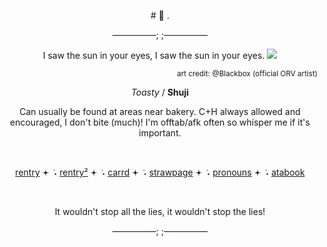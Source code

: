 <p align="center">
# 🐑 .
</p>
<p align="center">
—————; ;—————
</p>
<p align="center">
I saw the sun in your eyes, I saw the sun in your eyes.
<img src="https://i.postimg.cc/gjq49BrZ/Untitled109-20250825203117.png"/>
</p>
<p align="right">
<sup>art credit: @Blackbox (official ORV artist)</sup>
</p>

<p align="center">
<em>Toasty</em> / <strong>Shuji</strong>
</p>
<p align="center">
 Can usually be found at areas near bakery. C+H always allowed and encouraged, I don't bite (much)! I'm offtab/afk often so whisper me if it's important.
</p>
<br>
<p align="center">
 <a href="https://rentry.co/shujidove">rentry</a> 𖥔 ݁ ˖ <a href="https://preview.rentry.co/timwayne">rentry²</a> 𖥔 ݁ ˖ <a href="https://shujidove.carrd.co/">carrd</a> 𖥔 ݁ ˖ <a href="https://shujidoveee.straw.page/">strawpage</a> 𖥔 ݁ ˖ <a href="https://en.pronouns.page/@Shujidove">pronouns</a> 𖥔 ݁ ˖ <a href="https://lupinviolence.atabook.org/">atabook</a>
</p>
<br>
<p align="center">
It wouldn't stop all the lies, it wouldn't stop the lies!
</p>
<p align="center">
—————; ;—————
</p>
